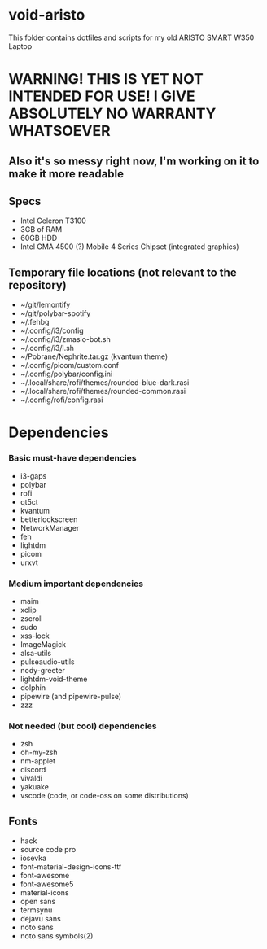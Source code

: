 # void-aristo
This folder contains dotfiles and scripts for my old ARISTO SMART W350 Laptop

# WARNING! THIS IS YET NOT INTENDED FOR USE! I GIVE ABSOLUTELY NO WARRANTY WHATSOEVER

## Also it's so messy right now, I'm working on it to make it more readable

## Specs
- Intel Celeron T3100
- 3GB of RAM
- 60GB HDD
- Intel GMA 4500 (?) Mobile 4 Series Chipset (integrated graphics)

## Temporary file locations (not relevant to the repository)
- ~/git/lemontify
- ~/git/polybar-spotify
- ~/.fehbg
- ~/.config/i3/config
- ~/.config/i3/zmaslo-bot.sh
- ~/.config/i3/l.sh
- ~/Pobrane/Nephrite.tar.gz (kvantum theme)
- ~/.config/picom/custom.conf
- ~/.config/polybar/config.ini
- ~/.local/share/rofi/themes/rounded-blue-dark.rasi
- ~/.local/share/rofi/themes/rounded-common.rasi
- ~/.config/rofi/config.rasi

# Dependencies

### Basic must-have dependencies
- i3-gaps
- polybar
- rofi
- qt5ct
- kvantum
- betterlockscreen
- NetworkManager
- feh
- lightdm
- picom
- urxvt

### Medium important dependencies
- maim
- xclip
- zscroll
- sudo
- xss-lock
- ImageMagick
- alsa-utils
- pulseaudio-utils
- nody-greeter
- lightdm-void-theme
- dolphin
- pipewire (and pipewire-pulse)
- zzz

### Not needed (but cool) dependencies
- zsh
- oh-my-zsh
- nm-applet
- discord
- vivaldi
- yakuake
- vscode (code, or code-oss on some distributions)

## Fonts
- hack
- source code pro
- iosevka
- font-material-design-icons-ttf
- font-awesome
- font-awesome5
- material-icons
- open sans
- termsynu
- dejavu sans
- noto sans
- noto sans symbols(2)